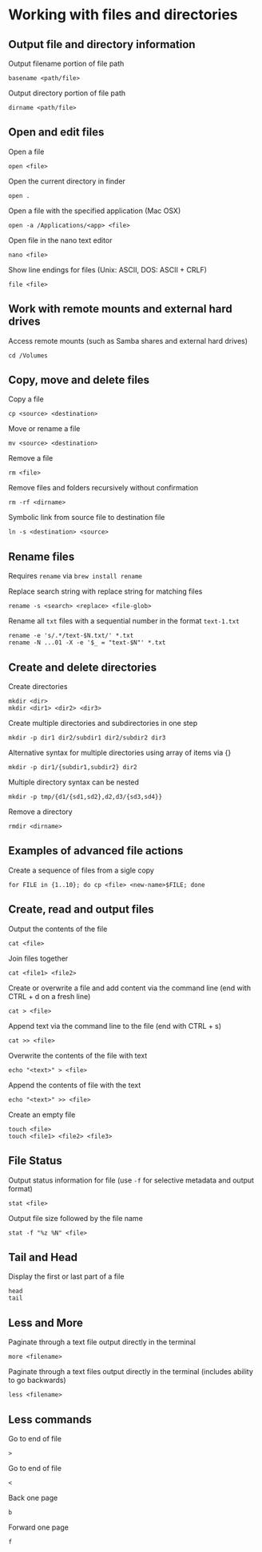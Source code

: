 # Working with files and directories

## Output file and directory information

Output filename portion of file path

    basename <path/file>

Output directory portion of file path

    dirname <path/file>

## Open and edit files

Open a file

    open <file>

Open the current directory in finder

    open .

Open a file with the specified application (Mac OSX)

    open -a /Applications/<app> <file>

Open file in the nano text editor

    nano <file>

Show line endings for files (Unix: ASCII, DOS: ASCII + CRLF)

    file <file>

## Work with remote mounts and external hard drives

Access remote mounts (such as Samba shares and external hard drives)

    cd /Volumes

## Copy, move and delete files

Copy a file

    cp <source> <destination>

Move or rename a file

    mv <source> <destination>

Remove a file

    rm <file>

Remove files and folders recursively without confirmation

    rm -rf <dirname>

Symbolic link from source file to destination file

    ln -s <destination> <source>

## Rename files

Requires `rename` via `brew install rename`

Replace search string with replace string for matching files

    rename -s <search> <replace> <file-glob>

Rename all `txt` files with a sequential number in the format `text-1.txt`

    rename -e 's/.*/text-$N.txt/' *.txt
    rename -N ...01 -X -e '$_ = "text-$N"' *.txt

## Create and delete directories

Create directories

    mkdir <dir>
    mkdir <dir1> <dir2> <dir3>

Create multiple directories and subdirectories in one step

    mkdir -p dir1 dir2/subdir1 dir2/subdir2 dir3

Alternative syntax for multiple directories using array of items via {}

    mkdir -p dir1/{subdir1,subdir2} dir2

Multiple directory syntax can be nested

    mkdir -p tmp/{d1/{sd1,sd2},d2,d3/{sd3,sd4}}

Remove a directory

    rmdir <dirname>

## Examples of advanced file actions

Create a sequence of files from a sigle copy

    for FILE in {1..10}; do cp <file> <new-name>$FILE; done

## Create, read and output files

Output the contents of the file

    cat <file>

Join files together

    cat <file1> <file2>

Create or overwrite a file and add content via the command line (end with CTRL + d on a fresh line)

    cat > <file>

Append text via the command line to the file (end with CTRL + s)

    cat >> <file>

Overwrite the contents of the file with text

    echo "<text>" > <file>

Append the contents of file with the text

    echo "<text>" >> <file>

Create an empty file

    touch <file>
    touch <file1> <file2> <file3>

## File Status

Output status information for file (use `-f` for selective metadata and output format)

    stat <file>

Output file size followed by the file name

    stat -f "%z %N" <file>

## Tail and Head

Display the first or last part of a file

    head
    tail

## Less and More

Paginate through a text file output directly in the terminal

    more <filename>

Paginate through a text files output directly in the terminal (includes ability to go backwards)

    less <filename>

## Less commands

Go to end of file

    >

Go to end of file

    <

Back one page

    b

Forward one page

    f
